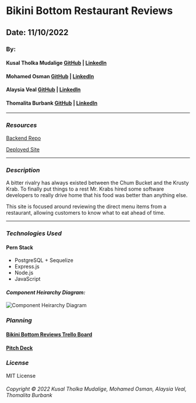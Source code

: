# Bikini Bottom Restaurant Reviews

<!-- ![](https://) -->

## Date: 11/10/2022

### By:

#### Kusal Tholka Mudalige [GitHub](https://github.com/aizealawin) | [LinkedIn](https://www.linkedin.com/in/ktmudalige/)

#### Mohamed Osman [GitHub](https://github.com/MohamedOsman15) | [LinkedIn](https://www.linkedin.com/in/mohamed-aosman/)

#### Alaysia Veal [GitHub](https://github.com/AlaysiaVeal) | [LinkedIn](https://www.linkedin.com/in/alaysia-veal/)

#### Thomalita Burbank [GitHub](https://github.com/thomalita) | [LinkedIn](https://www.linkedin.com/in/thomalita-burbank/)

---

### **_Resources_**

[Backend Repo](https://github.com/thomalita/bikini-bottom-reviews)

[Deployed Site](https://google.com)

---

### **_Description_**

A bitter rivalry has always existed between the Chum Bucket and the Krusty Krab. To finally put things to a rest Mr. Krabs hired some software developers to really drive home that his food was better than anything else.

This site is focused around reviewing the direct menu items from a restaurant, allowing customers to know what to eat ahead of time.

---

### **_Technologies Used_**

#### Pern Stack

- PostgreSQL + Sequelize
- Express.js
- Node.js
- JavaScript

#### **_Component Heirarchy Diagram:_**

![Component Heirarchy Diagram](https://i.imgur.com/kQuoIKD.jpeg 'Component Heirarchy Diagram')

### **_Planning_**

#### [Bikini Bottom Reviews Trello Board](https://trello.com/b/Q1r3U2MG/gp3-foodie-review)

#### [Pitch Deck](https://docs.google.com/presentation/d/1UVWUNiWccwSNQ4Vs323jw1rcyUkn_TYMRM0NY0Mq9P0/edit?usp=sharing)

### **_License_**

MIT License

###### Copyright &copy; 2022 Kusal Tholka Mudalige, Mohamed Osman, Alaysia Veal, Thomalita Burbank
